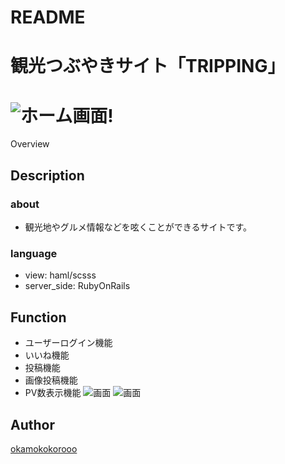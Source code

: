 # README
# 観光つぶやきサイト「TRIPPING」
![ホーム画面](https://user-images.githubusercontent.com/53133463/66711452-07fff300-edc7-11e9-8bd5-cd87b6d3d4d3.png)!
====

Overview

## Description

### about
* 観光地やグルメ情報などを呟くことができるサイトです。

### language
* view: haml/scsss
* server_side: RubyOnRails

## Function
* ユーザーログイン機能
* いいね機能
* 投稿機能
* 画像投稿機能
* PV数表示機能
![画面](https://user-images.githubusercontent.com/53133463/66711495-05ea6400-edc8-11e9-8283-3e4b85945969.png)
![画面](https://user-images.githubusercontent.com/53133463/66711580-7d6cc300-edc9-11e9-9786-bab3f64a525a.png)


## Author

[okamokokorooo](https://github.com/okamokokorooo)


